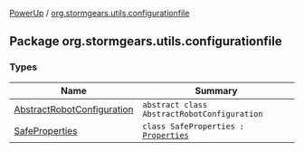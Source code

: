 [PowerUp](../index.md) / [org.stormgears.utils.configurationfile](./index.md)

## Package org.stormgears.utils.configurationfile

### Types

| Name | Summary |
|---|---|
| [AbstractRobotConfiguration](-abstract-robot-configuration/index.md) | `abstract class AbstractRobotConfiguration` |
| [SafeProperties](-safe-properties/index.md) | `class SafeProperties : `[`Properties`](http://docs.oracle.com/javase/8/docs/api/java/util/Properties.html) |

